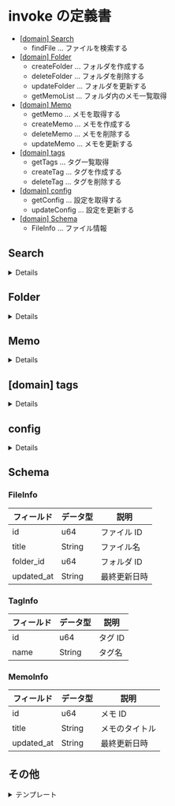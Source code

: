 # invoke の定義書

- [[domain] Search](#Search)
  - findFile ... ファイルを検索する
- [[domain] Folder](#Folder)
  - createFolder ... フォルダを作成する
  - deleteFolder ... フォルダを削除する
  - updateFolder ... フォルダを更新する
  - getMemoList ... フォルダ内のメモ一覧取得
- [[domain] Memo](#Memo)
  - getMemo ... メモを取得する
  - createMemo ... メモを作成する
  - deleteMemo ... メモを削除する
  - updateMemo ... メモを更新する
- [[domain] tags](#tags)
  - getTags ... タグ一覧取得
  - createTag ... タグを作成する
  - deleteTag ... タグを削除する
- [[domain] config](#config)
  - getConfig ... 設定を取得する
  - updateConfig ... 設定を更新する
- [[domain] Schema](#Schema)
  - FileInfo ... ファイル情報

## Search

<details>

### findFile

#### 説明

ファイルを検索する Invoke コマンド

#### パラメータ

| パラメータ名 | データ型 | 必須   | 説明                     |
| ------------ | -------- | ------ | ------------------------ |
| query        | String   | はい   | 検索クエリ               |
| tags         | Vec<u64> | いいえ | 検索対象のタグ ID の配列 |

#### 戻り値

| データ名 | データ型      | 説明                       |
| -------- | ------------- | -------------------------- |
| files    | Vec<FileInfo> | 検索結果のファイル情報配列 |

[FileInfo 構造体](#FileInfo)

</details>

## Folder

<details>

### createFolder

#### 説明

新規フォルダを作成する Invoke コマンド

#### パラメータ

| パラメータ名 | データ型 | 必須 | 説明       |
| ------------ | -------- | ---- | ---------- |
| name         | String   | はい | フォルダ名 |

#### 戻り値

| データ名 | データ型 | 説明                    |
| -------- | -------- | ----------------------- |
| id       | u64      | 作成されたフォルダの ID |

### deleteFolder

#### 説明

フォルダを削除する Invoke コマンド

#### パラメータ

| パラメータ名 | データ型 | 必須 | 説明                  |
| ------------ | -------- | ---- | --------------------- |
| folderId     | u64      | はい | 削除するフォルダの ID |

#### 戻り値

なし

### updateFolder

#### 説明

フォルダ情報を更新する Invoke コマンド

#### パラメータ

| パラメータ名 | データ型 | 必須   | 説明                  |
| ------------ | -------- | ------ | --------------------- |
| folderId     | u64      | はい   | 更新するフォルダの ID |
| name         | String   | いいえ | 新しいフォルダ名      |

#### 戻り値

なし

### getMemoList

#### 説明

フォルダ内のメモ一覧を取得する Invoke コマンド

#### パラメータ

| パラメータ名 | データ型 | 必須 | 説明          |
| ------------ | -------- | ---- | ------------- |
| folderId     | u64      | はい | フォルダの ID |

#### 戻り値

| データ名 | データ型      | 説明           |
| -------- | ------------- | -------------- |
| memos    | Vec<MemoInfo> | メモ情報の配列 |

[MemoInfo 構造体](#MemoInfo)

</details>

## Memo

<details>

### getMemo

#### 説明

メモを取得する Invoke コマンド

#### パラメータ

| パラメータ名 | データ型 | 必須 | 説明      |
| ------------ | -------- | ---- | --------- |
| memoId       | u64      | はい | メモの ID |

#### 戻り値

| データ名   | データ型     | 説明                       |
| ---------- | ------------ | -------------------------- |
| id         | u64          | メモ ID                    |
| title      | String       | メモのタイトル             |
| content    | String       | メモの Markdown コンテンツ |
| created_at | String       | 作成日時                   |
| updated_at | String       | 最終更新日時               |
| tags       | Vec<TagInfo> | タグ情報の配列             |

[TagInfo 構造体](#TagInfo)

### createMemo

#### 説明

新規メモを作成する Invoke コマンド

#### パラメータ

| パラメータ名 | データ型 | 必須   | 説明                       |
| ------------ | -------- | ------ | -------------------------- |
| title        | String   | はい   | メモのタイトル             |
| content      | String   | はい   | メモの Markdown コンテンツ |
| tags         | Vec<u64> | いいえ | 付与するタグ ID の配列     |

#### 戻り値

| データ名 | データ型 | 説明                |
| -------- | -------- | ------------------- |
| id       | u64      | 作成されたメモの ID |

### deleteMemo

#### 説明

メモを削除する Invoke コマンド

#### パラメータ

| パラメータ名 | データ型 | 必須 | 説明              |
| ------------ | -------- | ---- | ----------------- |
| memoId       | u64      | はい | 削除するメモの ID |

#### 戻り値

なし

### updateMemo

#### 説明

既存メモを更新する Invoke コマンド

#### パラメータ

| パラメータ名 | データ型 | 必須   | 説明                             |
| ------------ | -------- | ------ | -------------------------------- |
| memoId       | u64      | はい   | 更新するメモの ID                |
| title        | String   | いいえ | 新しいメモのタイトル             |
| content      | String   | いいえ | 新しいメモの Markdown コンテンツ |
| tags         | Vec<u64> | いいえ | 新しく付与するタグ ID の配列     |

#### 戻り値

なし

</details>

## [domain] tags

<details>

### getTags

#### 説明

全タグ一覧を取得する Invoke コマンド

#### パラメータ

なし

#### 戻り値

| データ名 | データ型     | 説明           |
| -------- | ------------ | -------------- |
| tags     | Vec<TagInfo> | タグ情報の配列 |

[TagInfo 構造体](#TagInfo)

### createTag

#### 説明

新規タグを作成する Invoke コマンド

#### パラメータ

| パラメータ名 | データ型 | 必須 | 説明   |
| ------------ | -------- | ---- | ------ |
| name         | String   | はい | タグ名 |

#### 戻り値

| データ名 | データ型 | 説明                |
| -------- | -------- | ------------------- |
| id       | u64      | 作成されたタグの ID |

### deleteTag

#### 説明

タグを削除する Invoke コマンド

#### パラメータ

| パラメータ名 | データ型 | 必須 | 説明              |
| ------------ | -------- | ---- | ----------------- |
| tagId        | u64      | はい | 削除するタグの ID |

#### 戻り値

なし

</details>

## config

<details>

### getConfig

#### 説明

アプリケーション設定を取得する Invoke コマンド

#### パラメータ

なし

#### 戻り値

| データ名  | データ型 | 説明                         |
| --------- | -------- | ---------------------------- |
| theme     | String   | テーマ設定（"light"/"dark"） |
| font_size | u32      | フォントサイズ               |

### updateConfig

#### 説明

アプリケーション設定を更新する Invoke コマンド

#### パラメータ

| パラメータ名 | データ型 | 必須   | 説明                                  |
| ------------ | -------- | ------ | ------------------------------------- |
| theme        | String   | いいえ | テーマ設定（"light"/"dark"/"system"） |
| font_size    | u32      | いいえ | フォントサイズ                        |

#### 戻り値

なし

</details>

## Schema

### FileInfo

| フィールド | データ型 | 説明         |
| ---------- | -------- | ------------ |
| id         | u64      | ファイル ID  |
| title      | String   | ファイル名   |
| folder_id  | u64      | フォルダ ID  |
| updated_at | String   | 最終更新日時 |

### TagInfo

| フィールド | データ型 | 説明    |
| ---------- | -------- | ------- |
| id         | u64      | タグ ID |
| name       | String   | タグ名  |

### MemoInfo

| フィールド | データ型 | 説明           |
| ---------- | -------- | -------------- |
| id         | u64      | メモ ID        |
| title      | String   | メモのタイトル |
| updated_at | String   | 最終更新日時   |

## その他

<details>
  <summary>テンプレート</summary>

## 関数名

### 説明

関数の詳細

### パラメータ

| パラメータ名 | データ型 | 必須 | 説明 |
| ------------ | -------- | ---- | ---- |
|              |          |      |      |

### 戻り値

| データ名 | データ型 | 説明 |
| -------- | -------- | ---- |
|          |          |      |

</details>
